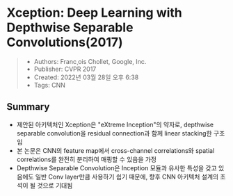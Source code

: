 # Xception: Deep Learning with Depthwise Separable Convolutions(2017)

> - Authors: Franc¸ois Chollet, Google, Inc.
> - Publisher: CVPR 2017
> - Created: 2022년 03월 28일 오후 6:38
> - Tags: CNN

## Summary
- 제안된 아키텍처인 Xception은 "eXtreme Inception"의 약자로, depthwise separable convolution을 residual connection과 함께 linear stacking한 구조임
- 본 논문은 CNN의 feature map에서 cross-channel correlations와 spatial correlations를 완전히 분리하여 매핑할 수 있음을 가정
- Depthwise Separable Convolution은 Inception 모듈과 유사한 특성을 갖고 있음에도 일반 Conv layer만큼 사용하기 쉽기 때문에, 향후 CNN 아키텍처 설계의 초석이 될 것으로 기대됨